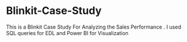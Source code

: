 # Blinkit-Case-Study
This is a Blinkit Case Study For Analyzing the Sales Performance . I used SQL queries for EDL and Power BI for Visualization
